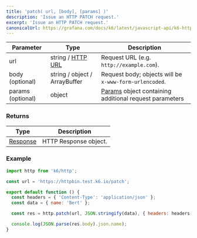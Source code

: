 ```yaml
---
title: 'patch( url, [body], [params] )'
description: 'Issue an HTTP PATCH request.'
excerpt: 'Issue an HTTP PATCH request.'
canonicalUrl: https://grafana.com/docs/k6/latest/javascript-api/k6-http/patch/
---
```


| Parameter         | Type                          | Description                                                                              |
| ----------------- | ----------------------------- | ---------------------------------------------------------------------------------------- |
| url               | string / [HTTP URL](/javascript-api/k6-http/urlurl#returns)       | Request URL (e.g. `http://example.com`).                                                 |
| body (optional)   | string / object / ArrayBuffer | Request body; objects will be `x-www-form-urlencoded`.                                   |
| params (optional) | object                        | [Params](/javascript-api/k6-http/params) object containing additional request parameters |

### Returns

| Type                                         | Description           |
| -------------------------------------------- | --------------------- |
| [Response](/javascript-api/k6-http/response) | HTTP Response object. |

### Example

<CodeGroup labels={[], lineNumbers=[true]}>

```javascript
import http from 'k6/http';

const url = 'https://httpbin.test.k6.io/patch';

export default function () {
  const headers = { 'Content-Type': 'application/json' };
  const data = { name: 'Bert' };

  const res = http.patch(url, JSON.stringify(data), { headers: headers });

  console.log(JSON.parse(res.body).json.name);
}
```

</CodeGroup>
